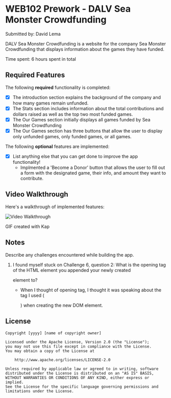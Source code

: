 # WEB102 Prework - DALV Sea Monster Crowdfunding

Submitted by: David Lema 

DALV Sea Monster Crowdfunding is a website for the company Sea Monster Crowdfunding that displays information about the games they have funded.

Time spent: 6 hours spent in total

## Required Features

The following **required** functionality is completed:

* [X] The introduction section explains the background of the company and how many games remain unfunded.
* [X] The Stats section includes information about the total contributions and dollars raised as well as the top two most funded games.
* [X] The Our Games section initially displays all games funded by Sea Monster Crowdfunding
* [X] The Our Games section has three buttons that allow the user to display only unfunded games, only funded games, or all games.

The following **optional** features are implemented:

* [X] List anything else that you can get done to improve the app functionality!
    - Implmented a 'Become a Donor' button that allows the user to fill out a form with the designated game, their info, and amount they want to contribute.
## Video Walkthrough

Here's a walkthrough of implemented features:

<img src='/private/var/folders/_s/sdy3jg9s74v5nr_lfpq8m9_80000gn/T/6160878e634d3666e20c456256d595b7/Kapture 2025-06-16 at 23.54.08.gif' title='Video Walkthrough' width='' alt='Video Walkthrough' />

<!-- Replace this with whatever GIF tool you used! -->
GIF created with Kap 
<!-- Recommended tools:
[Kap](https://getkap.co/) for macOS
[ScreenToGif](https://www.screentogif.com/) for Windows
[peek](https://github.com/phw/peek) for Linux. -->

## Notes

Describe any challenges encountered while building the app.

1. I found myself stuck on Challenge 6, question 2: What is the opening tag of the HTML element you appended your newly created <p> element to? 
    - When I thought of opening tag, I thought it was speaking about the tag I used (<p>) when creating the new DOM element. 


## License

    Copyright [yyyy] [name of copyright owner]

    Licensed under the Apache License, Version 2.0 (the "License");
    you may not use this file except in compliance with the License.
    You may obtain a copy of the License at

        http://www.apache.org/licenses/LICENSE-2.0

    Unless required by applicable law or agreed to in writing, software
    distributed under the License is distributed on an "AS IS" BASIS,
    WITHOUT WARRANTIES OR CONDITIONS OF ANY KIND, either express or implied.
    See the License for the specific language governing permissions and
    limitations under the License.
